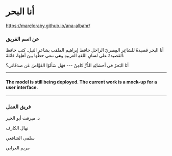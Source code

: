# أنا البحر
https://mareloraby.github.io/ana-albahr/

### عن اسم الفريق
 أنا البحر قصيدةٌ للشاعِرِ المِصريّ الراحل حافظ إبراهيم الملقب بشاعرِ النيل. كتب حافظ القصيدةَ على لسانِ اللغةِ العربيةِ وهي تنعي حظَّها بينَ أهلِها، قائلةً:

أنَا البَحرُ في أحشائِهِ الدُّرُّ كامِنٌ    ---   فهَل سَألوُا الغَوَّاصَ عَن صدَفَاتي؟

---
#### The model is still being deployed. The current work is a mock-up for a user interface.
---

### فريق العمل

د. ميرفت أبو الخير

نهال الكارف

سلمى الشافعي

مريم العرابي

